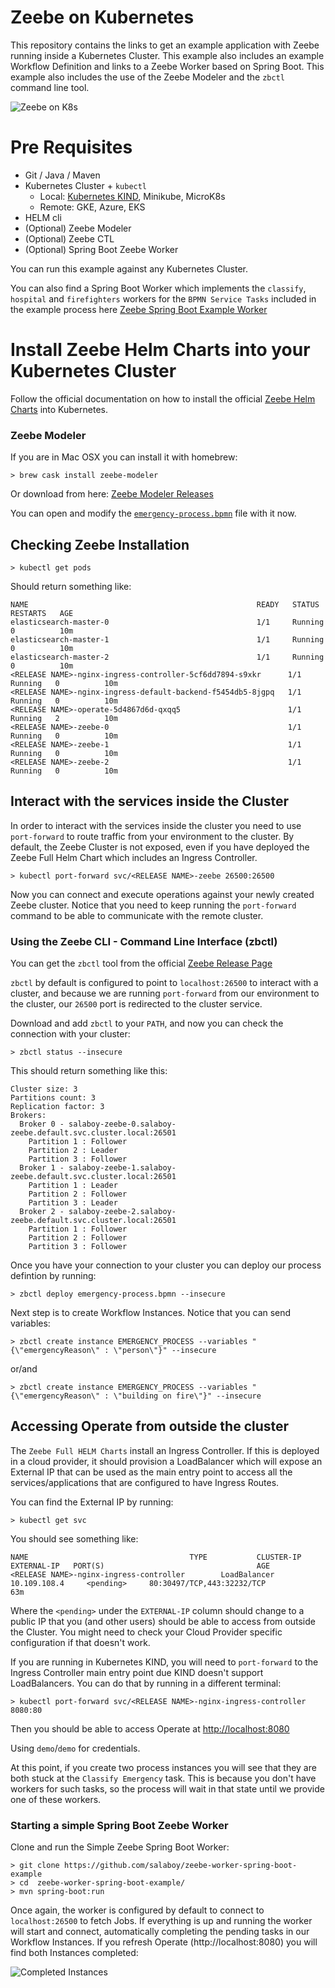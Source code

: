 # Zeebe on Kubernetes 
This repository contains the links to get an example application with Zeebe running inside a Kubernetes Cluster. This example also includes an example Workflow Definition and links to a Zeebe Worker based on Spring Boot. This example also includes the use of the Zeebe Modeler and the `zbctl` command line tool. 

![Zeebe on K8s](imgs/zeebe-on-k8s.png)

# Pre Requisites
- Git / Java / Maven
- Kubernetes Cluster + `kubectl`
  - Local: [Kubernetes KIND](https://github.com/kubernetes-sigs/kind), Minikube, MicroK8s
  - Remote: GKE, Azure, EKS
- HELM cli 
- (Optional) Zeebe Modeler
- (Optional) Zeebe CTL
- (Optional) Spring Boot Zeebe Worker

You can run this example against any Kubernetes Cluster. 

You can also find a Spring Boot Worker which implements the `classify`, `hospital` and `firefighters` workers for the `BPMN Service Tasks` included in the example process here [Zeebe Spring Boot Example Worker](https://github.com/salaboy/zeebe-worker-spring-boot-example)

# Install Zeebe Helm Charts into your Kubernetes Cluster

Follow the official documentation on how to install the official [Zeebe  Helm Charts](https://stage.docs.zeebe.io/kubernetes/README.html) into Kubernetes. 

### Zeebe Modeler
If you are in Mac OSX you can install it with homebrew:
```
> brew cask install zeebe-modeler
```

Or download from here: [Zeebe Modeler Releases](https://github.com/zeebe-io/zeebe-modeler/releases)

You can open and modify the [`emergency-process.bpmn`](https://github.com/salaboy/zeebe-k8s-getting-started/blob/master/emergency-process.bpmn) file with it now. 

## Checking Zeebe Installation
```
> kubectl get pods
```

Should return something like: 
```
NAME                                                   READY   STATUS    RESTARTS   AGE
elasticsearch-master-0                                 1/1     Running   0          10m
elasticsearch-master-1                                 1/1     Running   0          10m
elasticsearch-master-2                                 1/1     Running   0          10m
<RELEASE NAME>-nginx-ingress-controller-5cf6dd7894-s9xkr      1/1     Running   0          10m
<RELEASE NAME>-nginx-ingress-default-backend-f5454db5-8jgpq   1/1     Running   0          10m
<RELEASE NAME>-operate-5d4867d6d-qxqq5                        1/1     Running   2          10m
<RELEASE NAME>-zeebe-0                                        1/1     Running   0          10m
<RELEASE NAME>-zeebe-1                                        1/1     Running   0          10m
<RELEASE NAME>-zeebe-2                                        1/1     Running   0          10m
```

## Interact with the services inside the Cluster
In order to interact with the services inside the cluster you need to use `port-forward` to route traffic from your environment to the cluster. By default, the Zeebe Cluster is not exposed, even if you have deployed the Zeebe Full Helm Chart which includes an Ingress Controller. 
```
> kubectl port-forward svc/<RELEASE NAME>-zeebe 26500:26500
```

Now you can connect and execute operations against your newly created Zeebe cluster. 
Notice that you need to keep running the `port-forward` command to be able to communicate with the remote cluster.

### Using the Zeebe CLI - Command Line Interface (zbctl)
You can get the `zbctl` tool from the official [Zeebe Release Page](https://github.com/zeebe-io/zeebe/releases) 

`zbctl` by default is configured to point to `localhost:26500` to interact with a cluster, and because we are running `port-forward` from our environment to the cluster, our `26500` port is redirected to the cluster service. 

Download and add `zbctl` to your `PATH`, and now you can check the connection with your cluster:
```
> zbctl status --insecure
```

This should return something like this: 
```
Cluster size: 3
Partitions count: 3
Replication factor: 3
Brokers:
  Broker 0 - salaboy-zeebe-0.salaboy-zeebe.default.svc.cluster.local:26501
    Partition 1 : Follower
    Partition 2 : Leader
    Partition 3 : Follower
  Broker 1 - salaboy-zeebe-1.salaboy-zeebe.default.svc.cluster.local:26501
    Partition 1 : Leader
    Partition 2 : Follower
    Partition 3 : Leader
  Broker 2 - salaboy-zeebe-2.salaboy-zeebe.default.svc.cluster.local:26501
    Partition 1 : Follower
    Partition 2 : Follower
    Partition 3 : Follower
```

Once you have your connection to your cluster you can deploy our process defintion by running: 
```
> zbctl deploy emergency-process.bpmn --insecure
```

Next step is to create Workflow Instances. Notice that you can send variables: 
```
> zbctl create instance EMERGENCY_PROCESS --variables "{\"emergencyReason\" : \"person\"}" --insecure
```

or/and
```
> zbctl create instance EMERGENCY_PROCESS --variables "{\"emergencyReason\" : \"building on fire\"}" --insecure
```

## Accessing Operate from outside the cluster
The `Zeebe Full HELM Charts` install an Ingress Controller. If this is deployed in a cloud provider, it should provision a LoadBalancer which will expose an External IP that can be used as the main entry point to access all the services/applications that are configured to have Ingress Routes. 

You can find the External IP by running: 
```
> kubectl get svc
```

You should see something like: 
```
NAME                                    TYPE           CLUSTER-IP       EXTERNAL-IP   PORT(S)                                  AGE
<RELEASE NAME>-nginx-ingress-controller        LoadBalancer   10.109.108.4     <pending>     80:30497/TCP,443:32232/TCP               63m
```

Where the `<pending>` under the `EXTERNAL-IP` column should change to a public IP that you (and other users) should be able to access from outside the Cluster. You might need to check your Cloud Provider specific configuration if that doesn't work. 

If you are running in Kubernetes KIND, you will need to `port-forward` to the Ingress Controller main entry point due KIND doesn't support LoadBalancers. You can do that by running in a different terminal:
```
> kubectl port-forward svc/<RELEASE NAME>-nginx-ingress-controller 8080:80
```

Then you should be able to access Operate at [http://localhost:8080](http://localhost:8080/)

Using `demo`/`demo` for credentials. 

At this point, if you create two process instances you will see that they are both stuck at the `Classify Emergency` task. This is because you don't have workers for such tasks, so the process will wait in that state until we provide one of these workers. 

### Starting a simple Spring Boot Zeebe Worker

Clone and run the Simple Zeebe Spring Boot Worker:
```
> git clone https://github.com/salaboy/zeebe-worker-spring-boot-example
> cd  zeebe-worker-spring-boot-example/
> mvn spring-boot:run
```

Once again, the worker is configured by default to connect to `localhost:26500` to fetch Jobs. If everything is up and running the worker will start and connect, automatically completing the pending tasks in our Workflow Instances. 
If you refresh Operate (http://localhost:8080) you will find both Instances completed:

![Completed Instances](imgs/completed.png)
